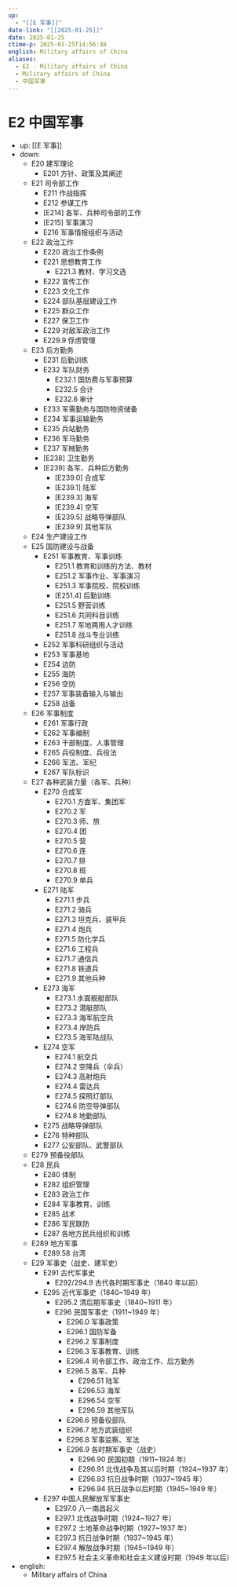 ```yaml
---
up:
  - "[[E 军事]]"
date-link: "[[2025-01-25]]"
date: 2025-01-25
ctime-p: 2025-01-25T14:56:48
english: Military affairs of China
aliases:
  - E2 - Military affairs of China
  - Military affairs of China
  - 中国军事
---
```


# E2 中国军事

- up: [[E 军事]]
- down:
	- E20 建军理论
		- E201 方针、政策及其阐述
	- E21 司令部工作
		- E211 作战指挥
		- E212 参谋工作
		- [E214] 各军、兵种司令部的工作
		- [E215] 军事演习
		- E216 军事情报组织与活动
	- E22 政治工作
		- E220 政治工作条例
		- E221 思想教育工作
			- E221.3 教材、学习文选
		- E222 宣传工作
		- E223 文化工作
		- E224 部队基层建设工作
		- E225 群众工作
		- E227 保卫工作
		- E229 对敌军政治工作
		- E229.9 俘虏管理
	- E23 后方勤务
		- E231 后勤训练
		- E232 军队财务
			- E232.1 国防费与军事预算
			- E232.5 会计
			- E232.6 审计
		- E233 军需勤务与国防物资储备
		- E234 军事运输勤务
		- E235 兵站勤务
		- E236 军马勤务
		- E237 军械勤务
		- [E238] 卫生勤务
		- [E239] 各军、兵种后方勤务
			- [E239.0] 合成军
			- [E239.1] 陆军
			- [E239.3] 海军
			- [E239.4] 空军
			- [E239.5] 战略导弹部队
			- [E239.9] 其他军队
	- E24 生产建设工作
	- E25 国防建设与战备
		- E251 军事教育、军事训练
			- E251.1 教育和训练的方法、教材
			- E251.2 军事作业、军事演习
			- E251.3 军事院校、院校训练
			- [E251.4] 后勤训练
			- E251.5 野营训练
			- E251.6 共同科目训练
			- E251.7 军地两用人才训练
			- E251.8 战斗专业训练
		- E252 军事科研组织与活动
		- E253 军事基地
		- E254 边防
		- E255 海防
		- E256 空防
		- E257 军事装备输入与输出
		- E258 战备
	- E26 军事制度
		- E261 军事行政
		- E262 军事编制
		- E263 干部制度、人事管理
		- E265 兵役制度、兵役法
		- E266 军法、军纪
		- E267 军队标识
	- E27 各种武装力量（各军、兵种）
		- E270 合成军
			- E270.1 方面军、集团军
			- E270.2 军
			- E270.3 师、旅
			- E270.4 团
			- E270.5 营
			- E270.6 连
			- E270.7 排
			- E270.8 班
			- E270.9 单兵
		- E271 陆军
			- E271.1 步兵
			- E271.2 骑兵
			- E271.3 坦克兵、装甲兵
			- E271.4 炮兵
			- E271.5 防化学兵
			- E271.6 工程兵
			- E271.7 通信兵
			- E271.8 铁道兵
			- E271.9 其他兵种
		- E273 海军
			- E273.1 水面舰艇部队
			- E273.2 潜艇部队
			- E273.3 海军航空兵
			- E273.4 岸防兵
			- E273.5 海军陆战队
		- E274 空军
			- E274.1 航空兵
			- E274.2 空降兵（伞兵）
			- E274.3 高射炮兵
			- E274.4 雷达兵
			- E274.5 探照灯部队
			- E274.6 防空导弹部队
			- E274.8 地勤部队
		- E275 战略导弹部队
		- E276 特种部队
		- E277 公安部队、武警部队
	- E279 预备役部队
	- E28 民兵
		- E280 体制
		- E282 组织管理
		- E283 政治工作
		- E284 军事教育、训练
		- E285 战术
		- E286 军民联防
		- E287 各地方民兵组织和训练
	- E289 地方军事
		- E289.58 台湾
	- E29 军事史（战史、建军史）
		- E291 古代军事史
			- E292/294.9 古代各时期军事史（1840 年以前）
		- E295 近代军事史（1840~1949 年）
			- E295.2 清后期军事史（1840~1911 年）
			- E296 民国军事史（1911~1949 年）
				- E296.0 军事政策
				- E296.1 国防军备
				- E296.2 军事制度
				- E296.3 军事教育、训练
				- E296.4 司令部工作、政治工作、后方勤务
				- E296.5 各军、兵种
					- E296.51 陆军
					- E296.53 海军
					- E296.54 空军
					- E296.59 其他军队
				- E296.6 预备役部队
				- E296.7 地方武装组织
				- E296.8 军事监察、军法
				- E296.9 各时期军事史（战史）
					- E296.90 民国初期（1911~1924 年）
					- E296.91 北伐战争及其以后时期（1924~1937 年）
					- E296.93 抗日战争时期（1937~1945 年）
					- E296.94 抗日战争以后时期（1945~1949 年）
		- E297 中国人民解放军军事史
			- E297.0 八一南昌起义
			- E297.1 北伐战争时期（1924~1927 年）
			- E297.2 土地革命战争时期（1927~1937 年）
			- E297.3 抗日战争时期（1937~1945 年）
			- E297.4 解放战争时期（1945~1949 年）
			- E297.5 社会主义革命和社会主义建设时期（1949 年以后）
- english:
	- Military affairs of China
